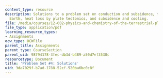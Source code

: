 ```yaml
---
content_type: resource
description: Solutions to a problem set on conduction and subsidence, the age of the
  Earth, heat loss by plate tectonics, and subsidence and cooling.
file: /media/courses/12-002-physics-and-chemistry-of-the-terrestrial-planets-fall-2008/3da7029fb7ad178852cf520ba6bc0c8f_MIT12_002f08_ps04_solutions.pdf
file_type: application/pdf
learning_resource_types:
- Assignments
ocw_type: OCWFile
parent_title: Assignments
parent_type: CourseSection
parent_uid: 98794178-3fec-db3d-b489-a50d7ef3530c
resourcetype: Document
title: 'Problem Set #4: Solutions'
uid: 3da7029f-b7ad-1788-52cf-520ba6bc0c8f
---
```

